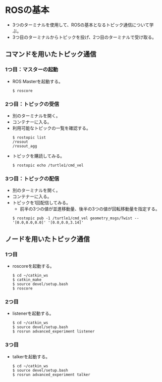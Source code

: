 # ROSの基本
- 3つのターミナルを使用して、ROSの基本となるトピック通信について学ぶ。
- 3つ目のターミナルからトピックを投げ、2つ目のターミナルで受け取る。

## コマンドを用いたトピック通信
### 1つ目：マスターの起動
- ROS Masterを起動する。
  ```
  $ roscore
  ```

### 2つ目：トピックの受信
- 別のターミナルを開く。
- コンテナーに入る。
- 利用可能なトピックの一覧を確認する。
  ```
  $ rostopic list
  /rosout
  /rosout_agg
  ```
- トピックを購読してみる。
  ```
  $ rostopic echo /turtle1/cmd_vel
  ```

### 3つ目：トピックの配信
- 別のターミナルを開く。
- コンテナーに入る。
- トピックを1回配信してみる。
  - 前半の3つの値が並進移動量、後半の3つの値が回転移動量を指定する。
   ```
   $ rostopic pub -1 /turtle1/cmd_vel geometry_msgs/Twist -- '[0.0,0.0,0.0]' '[0.0,0.0,3.14]'
   ```

## ノードを用いたトピック通信
### 1つ目
- roscoreを起動する。
  ```
  $ cd ~/catkin_ws
  $ catkin_make
  $ source devel/setup.bash
  $ roscore
  ```
### 2つ目
- listenerを起動する。
  ```
  $ cd ~/catkin_ws
  $ source devel/setup.bash
  $ rosrun advanced_experiment listener 
  ```
### 3つ目
- talkerを起動する。
  ```
  $ cd ~/catkin_ws
  $ source devel/setup.bash
  $ rosrun advanced_experiment talker
  ```
